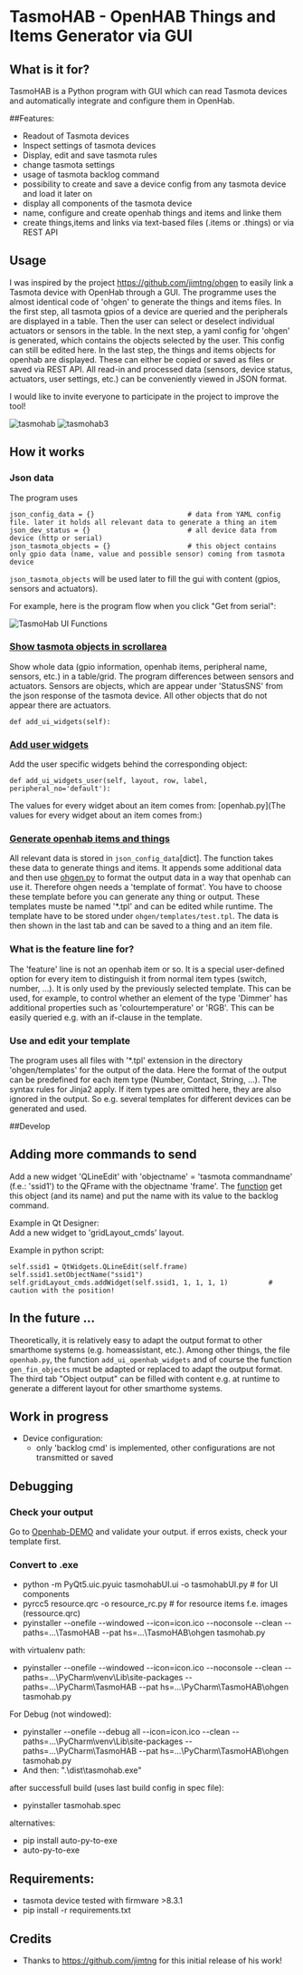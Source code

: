 # TasmoHAB - OpenHAB Things and Items Generator via GUI

## What is it for?
TasmoHAB is a Python program with GUI which can read Tasmota devices and 
automatically integrate and configure them in OpenHab.

##Features:
- Readout of Tasmota devices
- Inspect settings of tasmota devices
- Display, edit and save tasmota rules
- change tasmota settings
- usage of tasmota backlog command
- possibility to create and save a device config from any tasmota device and load it later on
- display all components of the tasmota device
- name, configure and create openhab things and items and linke them
- create things,items and links via text-based files (.items or .things) or via REST API

## Usage
I was inspired by the project https://github.com/jimtng/ohgen to easily link a Tasmota device with OpenHab through a 
GUI. The programme uses the almost identical code of 'ohgen' to generate the things and items files. In the first step, 
all tasmota gpios of a device are queried and the peripherals are displayed in a table. Then the user can select or 
deselect individual actuators or sensors in the table. In the next step, a yaml config for 'ohgen' is generated, 
which contains the objects selected by the user. This config can still be edited here. In the last step, the things and 
items objects for openhab are displayed. These can either be copied or saved as files or saved via REST API. All read-in and processed data 
(sensors, device status, actuators, user settings, etc.) can be conveniently viewed in JSON format.

I would like to invite everyone to participate in the project to improve the tool!

![tasmohab](https://raw.githubusercontent.com/Gifford47/tasmohab/master/docs/tasmohab.JPG) ![tasmohab3](https://user-images.githubusercontent.com/49484063/122906848-ddfc2380-d352-11eb-9325-dfcb451a60f7.jpg)

## How it works

### Json data

The program uses

```
json_config_data = {}                       # data from YAML config file. later it holds all relevant data to generate a thing an item
json_dev_status = {}                        # all device data from device (http or serial)
json_tasmota_objects = {}                   # this object contains only gpio data (name, value and possible sensor) coming from tasmota device
```

`json_tasmota_objects` will be used later to fill the gui with content (gpios, sensors and actuators).

For example, here is the program flow when you click "Get from serial":

![TasmoHab UI Functions](https://github.com/Gifford47/tasmohab/blob/master/docs/tasmohab_widget_functions.png?raw=true)

### [Show tasmota objects in scrollarea](https://github.com/Gifford47/tasmohab/blob/b7782cbbf6d76dd2fb72342bf9faae315ba54a94/tasmohab.py#L300)<br>

Show whole data (gpio information, openhab items, peripheral name, sensors, etc.) in a table/grid. The program differences between sensors and actuators. Sensors are objects, which are appear under 'StatusSNS' from the json response of the tasmota device. All other objects that do not appear there are actuators.

```
def add_ui_widgets(self):
```

### [Add user widgets](https://github.com/Gifford47/tasmohab/blob/21476741217365b3b653a0ad79f24ffff54650b5/tasmohab.py#L436)<br>

Add the user specific widgets behind the corresponding object:

```
def add_ui_widgets_user(self, layout, row, label, peripheral_no='default'):
```

The values for every widget about an item comes from: [openhab.py](The values for every widget about an item comes from:)

### [Generate openhab items and things](https://github.com/Gifford47/tasmohab/blob/57ad5b3bfca9c0363c19613d0d58ef5800bae667/tasmohab.py#L550)

All relevant data is stored in `json_config_data`[dict]. The function takes these data to generate things and items. It appends some additional data and then use [ohgen.py](https://github.com/Gifford47/tasmohab/blob/master/ohgen/ohgen.py) to format the output data in a way that openhab can use it. Therefore ohgen needs a 'template of format'. You have to choose these template before you can generate any thing or output. These templates muste be named '\*.tpl' and can be edited while runtime. The template have to be stored under `ohgen/templates/test.tpl`. The data is then shown in the last tab and can be saved to a thing and an item file.

### What is the feature line for?

The 'feature' line is not an openhab item or so. It is a special user-defined option for every item to distinguish it from normal item types (switch, number, ...). It is only used by the previously selected template. This can be used, for example, to control whether an element of the type 'Dimmer' has additional properties such as 'colourtemperature' or 'RGB'. This can be easily queried e.g. with an if-clause in the template.

### Use and edit your template

The program uses all files with '\*.tpl' extension in the directory 'ohgen/templates' for the output of the data. Here the format of the output can be predefined for each item type (Number, Contact, String, ...). The syntax rules for Jinja2 apply. If item types are omitted here, they are also ignored in the output. So e.g. several templates for different devices can be generated and used.


##Develop
## Adding more commands to send

Add a new widget 'QLineEdit' with 'objectname' = 'tasmota commandname' (f.e.: 'ssid1') to the QFrame with the objectname 'frame'. The [function](https://github.com/Gifford47/tasmohab/blob/7aba782daeaec75c0e80afbc790b34a958e4f5ff/tasmohab.py#L845) get this object (and its name) and put the name with its value to the backlog command.

Example in Qt Designer:<br> Add a new widget to 'gridLayout_cmds' layout.

Example in python script:

```
self.ssid1 = QtWidgets.QLineEdit(self.frame)
self.ssid1.setObjectName("ssid1")
self.gridLayout_cmds.addWidget(self.ssid1, 1, 1, 1, 1)          # caution with the position!
```

## In the future ...

Theoretically, it is relatively easy to adapt the output format to other smarthome systems (e.g. homeassistant, etc.). Among other things, the file `openhab.py`, the function `add_ui_openhab_widgets` and of course the function `gen_fin_objects` must be adapted or replaced to adapt the output format. The third tab "Object output" can be filled with content e.g. at runtime to generate a different layout for other smarthome systems.

## Work in progress

* Device configuration:
  * only 'backlog cmd' is implemented, other configurations are not transmitted or saved

## Debugging

### Check your output

Go to [Openhab-DEMO](https://demo.openhab.org/settings/items/add-from-textual-definition) and validate your output. if erros exists, check your template first.

### Convert to .exe

* python -m PyQt5.uic.pyuic tasmohabUI.ui -o tasmohabUI.py # for UI components
* pyrcc5 resource.qrc -o resource_rc.py # for resource items f.e. images (ressource.qrc)
* pyinstaller --onefile --windowed --icon=icon.ico --noconsole --clean --paths=...\\TasmoHAB --pat hs=...\\TasmoHAB\\ohgen tasmohab.py

with virtualenv path:

* pyinstaller --onefile --windowed --icon=icon.ico --noconsole --clean --paths=...\\PyCharm\\venv\\Lib\\site-packages --paths=...\\PyCharm\\TasmoHAB --pat hs=...\\PyCharm\\TasmoHAB\\ohgen tasmohab.py

For Debug (not windowed):

* pyinstaller --onefile --debug all --icon=icon.ico --clean --paths=...\\PyCharm\\venv\\Lib\\site-packages --paths=...\\PyCharm\\TasmoHAB --pat hs=...\\PyCharm\\TasmoHAB\\ohgen tasmohab.py
* And then: ".\\dist\\tasmohab.exe"

after successfull build (uses last build config in spec file):

* pyinstaller tasmohab.spec

alternatives:

* pip install auto-py-to-exe
* auto-py-to-exe

## Requirements:

* tasmota device tested with firmware >8.3.1
* pip install -r requirements.txt

## Credits

* Thanks to https://github.com/jimtng for this initial release of his work!